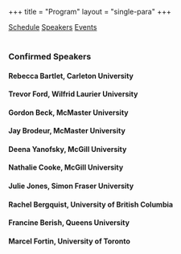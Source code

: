+++
title = "Program"
layout = "single-para"
+++

<div class="program expanded button-group">
  <a href="../schedule" class="button">Schedule</a>
  <a href="../speakers" class="button active">Speakers</a>
  <a href="../events" class="button">Events</a>
</div>
<br />

### Confirmed Speakers

#### Rebecca Bartlet, Carleton University
#### Trevor Ford, Wilfrid Laurier University
#### Gordon Beck, McMaster University
#### Jay Brodeur, McMaster University
#### Deena Yanofsky, McGill University
#### Nathalie Cooke, McGill University
#### Julie Jones, Simon Fraser University
#### Rachel Bergquist, University of British Columbia
#### Francine Berish, Queens University
#### Marcel Fortin, University of Toronto




